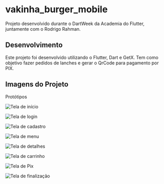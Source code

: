 # vakinha_burger_mobile

Projeto desenvolvido durante o DartWeek da Academia do Flutter, juntamente com o Rodrigo Rahman.

## Desenvolvimento

Este projeto foi desenvolvido utilizando o Flutter, Dart e GetX. Tem como objetivo fazer pedidos de lanches e gerar o QrCode para pagamento por PIX.

## Imagens do Projeto

Protótipos

![Tela de início](https://github.com/Euristenede/VakinhaBurger/blob/main/assets/images_figma/01.Inico.png)

![Tela de login](https://github.com/Euristenede/VakinhaBurger/blob/main/assets/images_figma/02.Login.png)

![Tela de cadastro](https://github.com/Euristenede/VakinhaBurger/blob/main/assets/images_figma/03.Cadatro.png)

![Tela de menu](https://github.com/Euristenede/VakinhaBurger/blob/main/assets/images_figma/04.Menu%20.png)

![Tela de detalhes](https://github.com/Euristenede/VakinhaBurger/blob/main/assets/images_figma/05.Detalhe.png)

![Tela de carrinho](https://github.com/Euristenede/VakinhaBurger/blob/main/assets/images_figma/06.Carrinho.png)

![Tela de Pix](https://github.com/Euristenede/VakinhaBurger/blob/main/assets/images_figma/07%20Pix.png)

![Tela de finalização](https://github.com/Euristenede/VakinhaBurger/blob/main/assets/images_figma/07.Finalizado.png)
